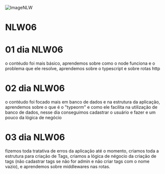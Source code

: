 ![ImageNLW](https://user-images.githubusercontent.com/73259242/122776431-7aee8c00-d281-11eb-9b1d-78d5008c12bf.png)

# NLW06

# 01 dia NLW06

o contéudo foi mais básico, aprendemos sobre como o node funciona e o problema que ele resolve, aprendemos sobre o typescript e sobre rotas http

# 02 dia NLW06

o contéudo foi focado mais em banco de dados e na estrutura da aplicação, aprendemos sobre o que é o "typeorm" e como ele facilita na utilização de banco de dados, nesse dia conseguimos cadastrar o usuário e fazer e um pouco da lógica de negócio

# 03 dia NLW06

fizemos toda tratativa de erros da aplicação até o momento, criamos toda a estrutura para criação de Tags, criamos a lógica de négocio da criação de tags (não cadastrar tags se não for admin e não criar tags com o nome vazio), e aprendemos sobre middlewares nas rotas.
